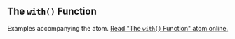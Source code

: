 ## The `with()` Function

Examples accompanying the atom.
[Read "The `with()` Function" atom online.](https://stepik.org/lesson/107896/step/1)
